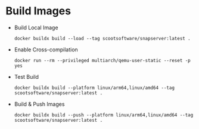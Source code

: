 # Build Images
    
 - Build Local Image

    `docker buildx build --load --tag scootsoftware/snapserver:latest .`

 - Enable Cross-compilation

    `docker run --rm --privileged multiarch/qemu-user-static --reset -p yes`

 - Test Build

    `docker buildx build --platform linux/arm64,linux/amd64 --tag scootsoftware/snapserver:latest .`

 - Build & Push Images

    `docker buildx build --push --platform linux/arm64,linux/amd64 --tag scootsoftware/snapserver:latest .`
